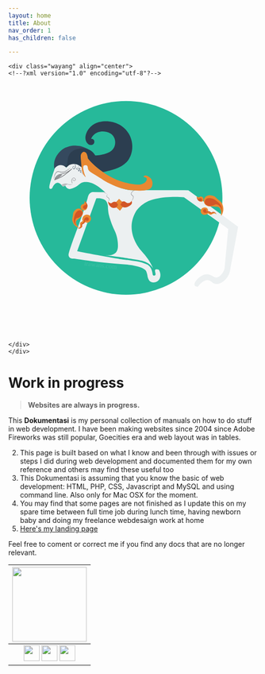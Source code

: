 ```yaml
---
layout: home
title: About
nav_order: 1
has_children: false

--- 
```


<!-- This one below is a lazy way of loading SVG file. There's a better way to embed them on MD file -->


<div class="content">
    
    <div class="wayang" align="center">
    <!--?xml version="1.0" encoding="utf-8"?-->
<!-- Generator: Adobe Illustrator 22.0.1, SVG Export Plug-In . SVG Version: 6.00 Build 0)  -->
<svg version="1.1" xmlns="http://www.w3.org/2000/svg" xmlns:xlink="http://www.w3.org/1999/xlink" x="0px" y="0px" viewBox="0 0 1500 1500" style="enable-background:new 0 0 1500 1500; max-height:30vh;" xml:space="preserve">
<style type="text/css">
  .st0{fill:#26B99A;}
  .st1{fill:#35495E;}
  .st2{fill:#2C3E50;}
  .st3{fill:#ECF0F1;}
  .st4{fill:#6D6E71;}
  .st5{fill:#ECF0F1;stroke:#000000;stroke-miterlimit:10;}
  .st6{fill:none;stroke:#6D6E71;stroke-width:3;stroke-miterlimit:10;}
  .st7{fill:#939598;stroke:#6D6E71;stroke-width:2;stroke-miterlimit:10;}
  .st8{fill:#BCBEC0;}
  .st9{fill:none;stroke:#6D6E71;stroke-width:2;stroke-miterlimit:10;}
  .st10{fill:#E88832;}
  .st11{fill:#D25627;}
  .st12{fill:#00A651;}
  .st13{fill:none;stroke:#000000;stroke-width:2;stroke-miterlimit:10;}
  .st14{opacity:0.1;fill:#FFFFFF;}
  .st15{font-family:'Orbitron-Bold';}
  .st16{font-size:38.7755px;}
  .st17{display:none;}
  .st18{display:inline;fill:#FFFFFF;}
  .st19{font-family:'Orbitron-Light';}
  .st20{font-size:77.551px;}
  .st21{display:inline;fill:none;stroke:#FFFFFF;stroke-width:8;stroke-miterlimit:10;}
  .st22{display:inline;fill:#FFFFFF;stroke:#FFFFFF;stroke-width:10;stroke-miterlimit:10;}
  .st23{display:inline;fill:none;stroke:#FFFFFF;stroke-width:10;stroke-miterlimit:10;}
  .st24{display:inline;}
  .st25{fill:#FFFFFF;}
</style>
<g id="round_1_">
  <g id="round">
    <ellipse class="st0" cx="706.4" cy="683.8" rx="578.5" ry="580.1"></ellipse>
  </g>
</g>
<g id="body">
  <g>
    <path class="st1" d="M274.4,478.7c3-32.8,20.6-54.8,27.5-63.2c14-17,29.8-27.1,41.2-32.8c14-6.2,34-12.6,58.1-12.4
      c2.6,0,12.3,0.2,25.2,2.6c13.6,2.5,33.5,8,55.3,21.2c-13.5-3-49.4-9.5-82.2,5.5c-7.9,3.6-18.3,8.9-26.9,19.9
      c-6,7.7-8.3,15.5-12.9,31.3c-4.3,14.7-4.3,21.3-10.3,32.3c-3.4,6.2-7.1,10.9-9.8,13.9c-4.2-2.7-9-5.2-14.2-6.8
      c-0.5-0.1-8.1-2.1-16.3-1.2c-18.9,2.2-31.1,19.1-32.8,21.6C274.8,503.1,273.2,492,274.4,478.7z"></path>
    <path class="st2" d="M274.9,503.6c0,0.4,4.1,0.9,22,1.3c0.5-0.7,3.9-8.5,9.6-12.6c5.9-4.2,14.1-4.6,15.2-2.6
      c1.2,2.3-8.7,6.2-8.3,12.6c0.3,5.3,7.8,11,15.2,10.6c3.5-0.2,6.2-1.7,7.6-2.6c-0.9-2.8-0.1-5.9,2.1-7.9c2.4-2.2,5.9-2.7,9-1.3
      c11.7-6.2,23.4-12.4,35.1-18.5c5.2,4,11.9,8.1,15.8,6c2.6-1.4,1.9-4.5,4.1-6c5.1-3.4,19.1,5.9,27.6,14.6
      c14.3,14.6,18.8,33.3,20,47.7c0.1,1.4-11.8-85.1-11.8-85.1s-1.7-10.7-2.7-23.4c0-0.1,0-0.2,0-0.3c-0.1-1.2-0.2-4.1,0.7-7.6
      c2-8.1,9.1-18.5,17.9-18.5c5.5,0,9.7,4,11.7,6c8.3,8.2,8.5,18.9,9.6,25.1c0.5,1.7,1.3,4.3,2.5,7.4c5.4,13.3,13.4,20.4,45.9,47.2
      c12.5,10.3,16.9,13.9,23.3,18.6c8,5.9,15.1,10.9,20.9,14.7c5.5-0.9,13.3-2.3,22.4-4.6c42.8-10.4,102.9-25,133.8-73.8
      c27.1-42.7,27-104.1-1.6-152c-40.8-68.4-117.9-73.2-128.3-73.7c-12.3-0.5-65.1-2.9-101.7,34.1c-20.3,20.4-31.8,49.1-29.6,70.2
      c0.4,4,1.5,14.5,9,24.5c3,4,7.8,10.4,16.5,12.6c6.9,1.7,18.8,1.4,24.8-7.5c5.9-8.7,1.8-19.3,1.3-20.3c0,0-0.6-0.9-7.6-7.3
      c-3.4-0.4-6.9-0.9-10.3-1.3c2.3-5.5,6.2-13.1,13.1-20.5c20.1-21.6,51.9-26.9,77.1-21.2c8.7,2,29,6.6,42.7,25.2
      c15,20.4,14.9,48.2,5.4,67.9c-15.7,32.6-56.3,40.3-80.7,45c-13.3,2.5-24.7,3-32.9,2.9c-3.3-6.2-8.9-14.7-17.9-22.5
      c-28.5-24.8-65.5-20.1-73-19.2c-7.8,1-45.5,6.7-62,33.1c-7,11.3-9.7,21.7-9.7,21.7c-2.5,9.9-1.6,15.9-5.5,29.3
      c-1.6,5.5-2.7,9-4.1,11.9C337.6,506.3,274.9,502.1,274.9,503.6z"></path>
    <path class="st3" d="M449.2,589.9c16.1-3.5,32.1-0.2,37.2,1c10.2,2.3,18,5.6,22.2,7.4c30.9,13.9,64.2,44.1,72.3,51.6
      c-25.1-0.3-50.3-0.5-75.4-0.8c-3.2,0.5-7.8,1.7-12.4,4.7c-11.9,7.8-15,22.2-16,26.5c-7.4,31.7-44.8,141.5-59.2,178.3
      c0,0-40.7,103.7-55,156.6c-1,3.7-3.3,12.6,1,20.4c0.8,1.3,4,6.9,10.8,9.9c5.8,2.6,11.1,2.1,12.4,2c19.8-1.5,102.2,19.5,326.2,35.6
      c0,0,101.4,10.1,114,39.8c3.8,9,6,18.6,6,18.6c1.1,4.7,1.5,7.9,1.8,9.7c0.4,2.7,3.9,24.1,16.3,33.5c12.3,9.2,33.3,6.7,46-3.4
      c16.8-13.4,21.1-42,6.2-66.7c-14.1-4.9-19.3-3-21.5-0.6c-6.8,7.2,6.7,26.4-0.7,33.2c-3,2.8-8.7,2.6-11.9,0.5
      c-3.8-2.5-3-7.1-5.7-18.9c-1.1-5-2.6-11.4-6-18.8c-1.6-3.5-5-10.7-11.8-17.6c-1.5-1.5-3-2.9-4.7-4.2c-3.9-3.1-8.4-5.9-13.9-8.2
      c-26.4-11.1-45-14-45-14c-42.4-6.5-63.7-9.8-68.2-10.1c-21.4-1.4-68.3-9.7-162.1-26.4c-36.9-6.6-84.1-15.4-139-26.7
      c38.2-105.2,76.5-210.5,114.7-315.7c9.1-1.5,22.3-2.1,36.7,2.5c6.7,2.1,14.2,4.6,20.7,11.4c5.2,5.4,6.9,10.7,10.3,21.3
      c3.4,10.4,1.9,15.7,3.1,30.8c0.5,6.5,1.5,15.9,3.6,27.3c3,12.5,6.7,25.8,11.4,39.7c8,23.9,17.1,45.1,26.3,63.5
      c1.8,4.1,4.3,10,6.7,17.4c1.8,5.2,3.2,10.2,4.4,14.9c3.1,12,5.2,25,5.9,34.2c1.4,18,3.2,40.9-8.2,57c-19.8,27.8-68.6,20.2-71,19.8
      c31.1,3.5,58.8,7.1,82.6,10.5c36.6,5.1,28.6,4.7,61.6,9.2c37.9,5.3,53.9,7.1,79.9,14c14.1,3.7,27.7,8.1,41.9,18.6
      c12.1,9,20,19.1,24.8,26.4c-4.9-11-13-27.6-24.8-46.5c-21.8-34.9-37-46.3-53.5-67.5c-7.9-10.2-54.6-69.8-50.1-144.6
      c1-17.4,5.6-48.3,27.1-84c0.5-0.8,0.9-1.4,1.3-1.9c3.7-5.3,19.7-27.5,49.6-46.2c22.3-13.9,44.2-20.6,65.1-25.3
      c65.6-14.8,132.6-12.7,170.7-9.8c88.6,63.3,177.2,126.6,265.8,190c-7.2,77.8-14.4,155.6-21.5,233.5c-1.4,7.1-4.5,18.5-12.4,30.2
      c-4.1,6.1-14.3,21-29.5,25.7c-22.9,7-34-16.6-61.3-17.8c-41.1-1.9-84.3,48.2-76.8,65.9c1.7,4,6.5,7.7,18.6,9.3
      c28.4-35.2,48.8-41.5,62.8-39.6c19,2.7,24.1,20.1,46.5,22.5c24,2.5,43.8-14.7,52-21.7c29.7-25.7,34.1-62,35-72.6
      c15.3-82.7,30.7-165.5,46-248.2c-99.5-73-199.1-145.9-298.6-218.9c-53.4-0.8-96.9-0.7-126.6-0.5c-49.9,0.4-99.9,0.1-149.8,0.5
      c-54.8,0.4-71.5,0.8-98.2-5c-33.2-7.2-57.6-18.7-85.8-32.8c-26.8-13.4-76.1-38.6-110.8-65.4c-17.4-13.5-25.6-23.2-26.7-34.8
      c-0.6-6.2,0.9-12-3.1-18.9c-3.3-5.5-10.4-12.4-18.7-11.5c-7.7,0.8-12.2,7.8-15.4,12.7c-4.9,7.6-6,15.1-6.2,19.1
      c-3.2-3.6-17.7-19.2-41.6-20.9c-16.3-1.2-28.6,4.7-33.8,7.6c-1.1,0.9-2.1,1.8-3.2,2.8c-4.6,4-9,8.1-13,12.2
      c-2.5-2.9-6.7-7.1-13.2-10.5c-2.1-1.1-10.7-5.4-21.3-5c-20.1,0.6-32.6,17.1-34.3,19.4c-7.9,22.5-14.1,41.3-18.4,55
      c-14.4,45.4-17.8,62.4-11.2,66.8c2.8,1.9,6.5,0.9,7.6,0.7c9.2-2.3,8.2-14.4,19.9-26.3c3.3-3.4,10.4-10.6,19.4-10.1
      c4.6,0.3,8.9,1.9,12.3,4.6c3.4,2.7,5.2,4.1,11.5,9.1c0.1,0.1,0.2,0.1,0.2,0.2c0.6,3.3,2.1,4.8,2.8,5.5c3.9,3.4,11.7,2.6,18.5-2.8
      c2.4,5.3,8.1,15.9,19.3,19.9c4.2,1.5,12.6,3.2,33.8-6.6C427,607.8,426.8,594.7,449.2,589.9z"></path>
    <path class="st3" d="M677.7,508.5"></path>
    <g>
      <path class="st4" d="M272.1,573.7c0,0,0.3-2.2,0.7-6c0.3-1.9,0.6-4.3,1.2-6.9c0.3-1.3,0.6-2.7,0.9-4.2c0.4-1.5,0.8-3,1.2-4.7
        c0.5-1.6,1-3.3,1.5-5c0.6-1.7,1.2-3.5,2.1-5.2c1.6-3.5,3.5-7.2,6.4-10.5c0.7-0.8,1.5-1.6,2.3-2.3c0.9-0.7,1.8-1.4,2.8-2
        c0.5-0.3,1-0.6,1.5-0.8l0.8-0.4l0.8-0.3l0.8-0.3l0.1,0c-0.1,0,0.1,0,0.1,0l0.1,0l0.2,0l0.4-0.1l0.8-0.2l0.4-0.1l0.5-0.1
        c2.5-0.4,4.8-0.1,7.1,0.4c2.3,0.5,4.4,1.2,6.5,1.7c4.2,1.2,8.4,1.9,12.5,1.7c1,0,2.1-0.2,3.1-0.3c1-0.2,2-0.3,3-0.5
        c0.5-0.1,1-0.2,1.6-0.4c0.5-0.1,1-0.3,1.5-0.4c1-0.3,1.9-0.6,2.9-0.9c3.8-1.4,7.3-3.2,10.6-5c3.3-1.9,6.4-3.7,9.2-5.4
        c5.7-3.4,10.2-6.5,13.3-8.8c3.1-2.3,4.9-3.6,4.9-3.6s-0.4,0.4-1.2,1.1c-0.8,0.7-1.9,1.8-3.3,3c-2.9,2.5-7.2,6.1-12.8,9.8
        c-2.8,1.8-5.8,3.8-9,5.8c-3.3,2-6.8,4-10.8,5.6c-1,0.4-2,0.7-3,1.1c-0.5,0.2-1.1,0.3-1.6,0.5l-1.5,0.4c-1.1,0.2-2.2,0.4-3.3,0.6
        c-1.1,0.1-2.2,0.3-3.4,0.3c-1.1,0-2.3,0.1-3.4,0c-0.6,0-1.1-0.1-1.7-0.1l-1.7-0.2c-2.3-0.3-4.5-0.8-6.7-1.4
        c-2.2-0.6-4.2-1.3-6.3-1.7c-0.5-0.1-1-0.2-1.5-0.3l-1.5-0.2l-1.5,0c-0.5,0-0.9,0.1-1.4,0.1l-0.4,0l-0.4,0.1l-0.8,0.2l-0.4,0.1
        l-0.2,0l-0.1,0c0,0,0.1,0,0,0l0,0l-0.7,0.2l-0.7,0.2l-0.7,0.3c-0.5,0.2-0.9,0.4-1.3,0.7c-0.9,0.5-1.6,1.1-2.4,1.7
        c-0.7,0.7-1.5,1.3-2.1,2c-2.7,2.9-4.7,6.3-6.4,9.6c-1.7,3.3-2.9,6.7-4,9.8c-0.5,1.6-1,3.1-1.4,4.5c-0.4,1.5-0.8,2.8-1.1,4.1
        c-0.7,2.6-1.2,4.9-1.7,6.8C272.6,571.5,272.1,573.7,272.1,573.7z"></path>
    </g>
    <path class="st5" d="M335.7,514"></path>
    <path class="st6" d="M304.4,565.9c4.8-2.3,15.4-7.6,32.1-19.1c11.8-8.2,27.6-20.2,45-36.7c-24.7,20.3-45.5,27.5-60.5,30.2
      c-7.5,1.3-20.1,2.7-30.2,12.4c-7.7,7.3-11.1,16.6-12.7,23.5C284.8,574.1,294,570.9,304.4,565.9z"></path>
    <path class="st7" d="M283,570.6c1.3-3.4,5-11.5,13.7-17.8c10.2-7.4,20.8-7.6,24.3-7.5c-3.2,4.6-9.3,11.9-19.1,17.8
      C294.6,567.4,287.8,569.5,283,570.6z"></path>
    <path class="st8" d="M320.4,607.8c0.3-5,12.6-10.3,24.3-10.1c9.9,0.2,12.5,4.2,22.7,4.9c8.8,0.6,16.2-1.7,21.2-3.9
      c-10.7,7.9-18.2,8.6-23.3,7.5c-4.8-1-8-3.7-13.2-2.3c-3.2,0.8-6.6,3-10.3,5.4c-3.4,2.2-3.3,2.5-5.2,3.4c-2.1,0.9-7,3.2-11.4,1
      C323.5,612.8,320.3,610.5,320.4,607.8z"></path>
    <path class="st9" d="M383.3,595.4c-4.9-12.9-3.5-24.6,2.8-29c2.9-2,8.1-3.3,12.1-0.8c3.7,2.3,6.5,8.1,3.9,12.1
      c-2.2,3.4-7.8,5-11.1,2.3c-2.9-2.3-2.4-6.6-2.3-7"></path>
    <path class="st10" d="M812,556.7c0.4,4.1,13.8,2.5,17.9,9.9c4.3,7.7-4.5,19.2-5.5,20.5c-6.8,8.9-19.4,13-22,13.9
      c-18.2,5.9-41.3,2.3-44.4,1.7c-43.8-5.2-79-16.4-103.7-26.2c-10.3-4.1-55-22.3-105.3-61c-31.5-24.2-55-48.6-71.3-67.9
      c-1.1-8.1-2.9-14.5-4.3-19c-2.5-7.6-3.8-11.4-7.3-14.8c-0.9-0.8-8.1-7.4-16.3-5.4c-1.2,0.3-6.3,1.8-11,9.9
      c-5.6,9.8-4.8,16.6-2.8,41c0.5,5.7,1.8,18.6,4,44.5c0.9,10.8,0.8,10.1,1,11.4c4,26.6,21.6,45.2,23.3,44.2
      c1.3-0.8-7.6-13.3-12.4-37.5c-1.6-7.8-5.4-27.7,2.3-32.3c2-1.2,5.9-2,9.6-1.8c0.7,0,4.6,0.3,7.2,1.8c6.3,3.6,6.3,14.3,6.7,18.1
      c1.6,15.1,19.4,24.2,56.8,46.9c40.4,24.6,30.6,20.6,49.4,31c7.6,4.2,55.1,30.2,102.1,42.5c8.5,2.2,16.9,4,16.9,4
      c15.9,3.3,29.9,4.8,46.5,6.6c15.2,1.7,44.5,4.3,78.5-2c12-2.2,21.3-4.9,28.2-12.6c10.4-11.4,9.2-27,9-31.1
      c-1-13.6-7.7-22.8-9-24.5c-6.6-8.7-14.4-12.5-20-15.2c-7.8-3.8-11.6-3.6-13.8-3.3C817.4,550.8,811.8,553.9,812,556.7z"></path>
    <path class="st9" d="M330.8,536.2"></path>
    <g>
      <path class="st2" d="M395.3,478.4c0,0,0.3,0.1,0.7,0.4c0.5,0.3,1.2,0.7,2,1.4c0.8,0.7,1.6,1.7,2.5,2.9c0.8,1.2,1.6,2.7,2.2,4.4
        c0.6,1.7,1,3.7,1.2,5.8c0.2,2.1,0,4.3-0.5,6.6c-0.5,2.2-1.3,4.5-2.7,6.6c-1.4,2.1-3.5,3.9-6.2,4.5c-1.3,0.3-2.8,0.1-4.1-0.5
        c-1.2-0.7-2.2-1.6-2.9-2.7c-1.5-2.1-2.1-4.6-1.9-7.1c0.3-2.4,1.5-4.6,3.3-6c0.9-0.7,2-1.2,3.1-1.3c0.6-0.1,1.1,0,1.6,0.2
        c0.3,0.1,0.5,0.2,0.7,0.4c0.2,0.1,0.4,0.3,0.6,0.5c1.4,1.3,2.2,3,2.2,4.6c0,1.6-0.7,2.9-1.6,3.5c-0.9,0.7-1.8,0.7-2.3,0.7
        c-0.3,0-0.5-0.1-0.6-0.1c-0.1,0-0.2-0.1-0.2-0.1s0.1,0,0.2,0c0.1,0,0.4,0,0.6,0c0.5,0,1.4-0.2,2.1-0.9c0.7-0.7,1.3-1.8,1.1-3.2
        c-0.1-1.3-1-2.7-2.2-3.7c-1.2-1-3-0.7-4.4,0.5c-1.4,1.2-2.3,3-2.5,5c-0.2,2,0.5,4.1,1.7,5.8c0.3,0.4,0.6,0.8,1,1.2
        c0.4,0.4,0.8,0.6,1.2,0.9c0.9,0.4,1.8,0.5,2.8,0.3c1-0.2,2-0.7,2.8-1.3c0.8-0.6,1.6-1.4,2.2-2.3c1.2-1.8,2-3.9,2.5-5.9
        c0.2-1,0.4-2.1,0.5-3.1c0.1-0.5,0.1-1,0.1-1.5c0-0.5,0-1,0-1.5c-0.1-2-0.3-3.8-0.8-5.5c-0.9-3.3-2.5-5.9-3.9-7.3
        c-0.7-0.7-1.3-1.3-1.7-1.6C395.5,478.5,395.3,478.4,395.3,478.4z"></path>
    </g>
    <g>
      <path class="st2" d="M422.6,484.4c0,0,0.2,0.5,0.5,1.5c0.3,1,0.6,2.4,0.8,4.2c0.1,1.8,0.1,4.2-0.8,6.7c-0.5,1.2-1.3,2.4-2.3,3.5
        c-1,1.1-2.1,2.2-3.5,3.1c-0.7,0.5-1.4,0.9-2.2,1.3c-0.8,0.4-1.7,0.6-2.4,0.9c-0.8,0.3-1.5,0.5-2,1c-0.5,0.5-0.8,1.2-0.9,1.9
        c-0.1,0.8,0.1,1.5,0.6,2.1c0.4,0.4,1.2,0.9,2,1c1.6,0.3,3.6,0.1,5-0.8c1.5-0.9,2.5-2.7,4.3-4.1c0.9-0.7,2-1.2,3.1-1.5
        c1.1-0.3,2.2-0.5,3.5-0.2c0.6,0.1,1.3,0.5,1.8,1.1c0.1,0.1,0.2,0.3,0.3,0.4c0.1,0.2,0.2,0.3,0.3,0.5c0.1,0.3,0.2,0.6,0.3,1
        c0.2,1.3,0,2.5-0.4,3.6c-0.4,1.2-1.2,2.1-2,3c-0.8,0.8-1.7,1.5-2.6,2.1c-0.4,0.3-0.9,0.6-1.3,0.9c-0.5,0.3-0.9,0.6-1.4,0.9
        l-1.4,0.8c-0.2,0.1-0.4,0.3-0.5,0.3c-0.1,0.1-0.1,0.1-0.1,0l0,0c0,0,0-0.2,0-0.1l0,0.1l0,0.1c0,0,0,0,0,0c0,0,0,0,0,0l0,0.1
        c0.1,0.1,0.2,0.3,0.3,0.4c0.3,0.3,0.7,0.5,1.1,0.7c0.8,0.4,1.7,0.6,2.5,0.6c0.9,0,1.5-0.4,2.4-0.9c0.8-0.5,1.8-1.2,2.9-1.5
        c0.5-0.2,1.1-0.3,1.6-0.4c0.5-0.1,1.1-0.1,1.6-0.1c0.6,0,1.2,0.1,1.8,0.3c0.6,0.2,1.2,0.7,1.6,1.3c0.7,1.2,0.7,2.4,0.6,3.5
        c-0.1,0.5-0.2,1.1-0.5,1.6l-0.1,0.3l-0.2,0.4c-0.1,0.3-0.3,0.5-0.5,0.7c-0.7,0.9-1.5,1.5-2.4,2c-0.4,0.2-0.8,0.5-1.2,0.7
        c-0.2,0.1-0.3,0.2-0.4,0.3c-0.1,0.1-0.1,0.2-0.1,0.1c0,0,0,0,0,0c0,0,0-0.2,0-0.1l0,0l0,0.2c0,0,0-0.1,0-0.1c0,0,0,0,0,0
        c0.1,0.1,0.2,0.2,0.4,0.2c0.3,0.2,0.7,0.3,1.1,0.4c0.8,0.2,1.7,0.4,2.5,0.5c0.8,0.2,1.7,0.3,2.5,0.7l0.6,0.2l0.6,0.3
        c0.4,0.2,0.8,0.4,1.1,0.6c2.8,1.8,4.5,4.4,5.7,6.7c0.6,1.1,1.1,2.2,1.6,3.2c0.5,1,0.9,1.9,1.2,2.8c0.7,1.7,1,3.2,1.2,4.1
        c0.2,1,0.3,1.5,0.3,1.5s-0.1-0.5-0.4-1.5c-0.3-0.9-0.7-2.3-1.5-4c-0.4-0.8-0.8-1.7-1.4-2.7c-0.5-1-1.1-2-1.8-3.1
        c-1.3-2.1-3.1-4.5-5.7-6c-0.3-0.2-0.7-0.4-1-0.5l-0.5-0.2l-0.6-0.2c-0.7-0.3-1.5-0.4-2.4-0.5c-0.8-0.1-1.7-0.3-2.6-0.5
        c-0.5-0.1-0.9-0.2-1.4-0.4c-0.2-0.1-0.5-0.2-0.8-0.5c-0.1-0.1-0.3-0.4-0.4-0.6l-0.1-0.2l0,0c0,0.1,0-0.2,0-0.2l0-0.2
        c0-0.3,0.1-0.5,0.2-0.7c0.1-0.2,0.2-0.3,0.3-0.4c0.2-0.2,0.4-0.4,0.6-0.5c0.4-0.3,0.8-0.5,1.2-0.8c0.7-0.5,1.4-1,1.9-1.7
        c0.1-0.2,0.2-0.3,0.3-0.5l0.1-0.2l0.1-0.3c0.2-0.3,0.3-0.8,0.3-1.2c0.1-0.8,0-1.7-0.3-2.2c-0.3-0.5-1-0.7-1.9-0.7
        c-0.4,0-0.9,0.1-1.4,0.1c-0.5,0.1-0.9,0.2-1.3,0.3c-0.9,0.3-1.6,0.8-2.5,1.4c-0.4,0.3-0.9,0.6-1.5,0.8c-0.3,0.1-0.6,0.2-0.9,0.3
        l-0.5,0.1l-0.4,0c-1.3,0.1-2.4-0.2-3.5-0.7c-0.5-0.3-1.1-0.6-1.5-1c-0.2-0.2-0.5-0.5-0.7-0.8l-0.1-0.3c0-0.1-0.1-0.3-0.1-0.4
        c0-0.1,0-0.1,0-0.2l0-0.1l0-0.1c0,0.1,0-0.2,0-0.2l0-0.1c0-0.6,0.4-1.1,0.7-1.3c0.3-0.2,0.5-0.4,0.8-0.6l1.4-0.8
        c0.4-0.3,0.9-0.5,1.3-0.8l1.3-0.9c1.7-1.2,3.3-2.5,3.9-4.1c0.3-0.8,0.5-1.8,0.3-2.6c-0.1-0.8-0.5-1.2-1.2-1.4
        c-0.7-0.2-1.7-0.1-2.6,0.2c-0.9,0.2-1.7,0.6-2.4,1.1c-0.7,0.5-1.4,1.3-2,2c-0.7,0.8-1.5,1.6-2.4,2.1c-2,1.2-4.2,1.4-6.3,0.9
        c-1-0.3-2.1-0.7-2.9-1.7c-0.1-0.1-0.1-0.2-0.2-0.3l0-0.1c-0.1-0.1-0.1-0.1-0.1-0.1l-0.1-0.2c-0.1-0.3-0.2-0.5-0.3-0.8
        c-0.1-0.5-0.1-1.1-0.1-1.6c0.1-1,0.6-2.1,1.4-2.8c0.8-0.7,1.8-1,2.6-1.3c0.8-0.2,1.6-0.4,2.3-0.7c0.7-0.3,1.4-0.7,2.1-1.1
        c1.3-0.8,2.4-1.8,3.4-2.8c1-1,1.8-2.1,2.3-3.2c1-2.3,1.2-4.6,1.1-6.4c-0.1-1.8-0.3-3.3-0.5-4.2
        C422.8,484.9,422.6,484.4,422.6,484.4z"></path>
    </g>
    <g>
      <path class="st4" d="M759.2,639c0,0-1.3,0.3-3.4,1c-1.1,0.3-2.3,0.9-3.7,1.5c-1.4,0.7-2.9,1.6-4.4,2.7c-1.5,1.1-3,2.5-4.4,4.2
        c-0.3,0.4-0.6,0.9-1,1.3c-0.3,0.5-0.6,0.9-0.9,1.4c-0.6,1-1.1,2-1.6,3.1c-1,2.1-1.6,4.4-1.3,6.7c0.1,1.1,0.6,2.3,1.2,3.1
        c0.6,0.9,1.5,1.8,2.5,2.5c1.9,1.5,4.4,2.8,6.2,4.9c0.5,0.5,0.8,1.1,1.2,1.7c0.3,0.6,0.7,1.2,0.9,1.8c0.1,0.3,0.3,0.6,0.3,1
        c0.1,0.3,0.2,0.6,0.2,0.9c0.2,0.7,0.2,1.3,0.2,2c0.1,2.6-0.5,5-1.2,7.1c-0.3,1.1-0.7,2.1-1.1,3.1c-0.2,0.5-0.4,1-0.6,1.4
        c-0.2,0.5-0.5,0.9-0.7,1.3c-1.9,3.5-4.2,5.8-5.9,7.4c-0.8,0.8-1.6,1.3-2.1,1.6c-0.5,0.3-0.8,0.5-0.8,0.5s0.2-0.2,0.7-0.6
        c0.4-0.4,1.1-1,1.8-1.8c1.5-1.6,3.5-4.2,5.2-7.6c0.2-0.4,0.4-0.9,0.6-1.3c0.2-0.5,0.3-0.9,0.5-1.4c0.3-1,0.6-2,0.9-3.1
        c0.6-2.1,1.1-4.3,0.9-6.6c0-0.6-0.1-1.1-0.3-1.7c0-0.3-0.1-0.6-0.2-0.9c-0.1-0.2-0.2-0.5-0.3-0.8c-0.4-1.1-1-2-1.8-2.9
        c-1.5-1.8-3.8-3-5.9-4.6c-1.1-0.8-2.1-1.8-2.9-3c-0.8-1.3-1.3-2.6-1.4-4c-0.4-2.8,0.5-5.5,1.6-7.7c0.6-1.1,1.1-2.2,1.8-3.2
        c0.3-0.5,0.7-1,1-1.5c0.4-0.5,0.7-0.9,1.1-1.4c1.5-1.7,3.2-3.1,4.9-4.2c1.6-1.1,3.3-1.9,4.8-2.4c1.5-0.6,2.8-1,3.9-1.2
        c1.1-0.3,2-0.4,2.6-0.5C758.8,639,759.2,639,759.2,639z"></path>
    </g>
    <g>
      <path class="st4" d="M595.8,662.1c0,0-0.1,0.2-0.3,0.5c-0.2,0.3-0.5,0.8-0.9,1.5c-0.4,0.6-0.8,1.4-1.2,2.3
        c-0.4,0.9-0.9,1.9-1.3,3.1c-0.4,1.1-0.6,2.4-0.6,3.7c0,1.3,0.4,2.6,1.3,3.7c0.4,0.5,0.9,1,1.5,1.4c0.6,0.4,1.3,0.8,2,1.2
        c1.4,0.8,2.9,1.7,4.3,2.8c1.3,1.2,2.5,2.6,3.4,4c0.9,1.5,1.5,3.1,1.9,4.7c0.3,1.6,0.3,3.3,0,4.8c-0.1,0.3-0.1,0.7-0.2,1.1
        c-0.1,0.4-0.2,0.7-0.3,1c-0.2,0.7-0.5,1.3-0.9,1.8c-1.3,2.3-2.9,3.7-4,4.6c-0.6,0.5-1.1,0.8-1.4,1c-0.3,0.2-0.5,0.3-0.5,0.3
        s0.6-0.5,1.6-1.6c1-1.1,2.3-2.7,3.3-4.9c0.2-0.5,0.5-1.1,0.6-1.7c0.1-0.3,0.2-0.6,0.2-0.9c0.1-0.3,0.1-0.6,0.2-1
        c0.2-1.3,0.1-2.8-0.3-4.2c-0.3-1.4-1-2.8-1.8-4.1c-0.8-1.3-1.8-2.5-3-3.5c-1.2-1-2.5-1.8-4-2.7c-1.4-0.8-2.9-1.8-4-3.3l-0.3-0.5
        c-0.2-0.3-0.2-0.4-0.3-0.6c-0.2-0.4-0.3-0.8-0.4-1.2c-0.2-0.8-0.3-1.6-0.2-2.4c0.1-1.6,0.5-2.9,1-4.1c0.5-1.2,1.1-2.2,1.7-3.1
        c0.6-0.9,1.1-1.6,1.6-2.1c0.4-0.6,0.9-1,1.1-1.3C595.6,662.2,595.8,662.1,595.8,662.1z"></path>
    </g>
    <path class="st8" d="M578,649.3c5.7,4.3,11.4,8.5,17.1,12.8c-8.3-4-16.5-8-24.8-12C572.9,649.8,575.5,649.5,578,649.3z"></path>
    <path class="st11" d="M598.6,705.5c9.3,9.9,15.3,10.9,19,10.1c4.2-0.9,5.5-4.2,10.5-6.6c6.9-3.3,14.3-2,19.4-0.4
      c5.7-6.1,11.4-12.1,17.1-18.2c5.8,5.4,11.6,10.9,17.4,16.3c5.3-1.9,11.6-3,17.4-0.8c6.1,2.3,6.7,6.1,13.2,8.1
      c8.9,2.8,16.9-1.6,17.4-1.9c5.9-3.3,8.4-8.5,9.3-10.5c1.1,2,3.8,7.6,2.3,14c-1.1,4.6-3.7,7.2-7.4,10.9c-1.6,1.6-8.8,8.5-20.9,12.4
      c-3.8,1.2-8.1,2.5-14,2.3c-5.8-0.2-10.4-1.8-13.2-3.1c-5.4,7.2-10.9,14.5-16.3,21.7c-6.2-7-12.4-14-18.6-20.9
      c-2.7,1.8-9.5,5.8-18.6,5.4c-12.4-0.6-20.2-9-23.3-12.4C600.1,721.7,598.8,709.7,598.6,705.5z"></path>
    <path class="st10" d="M648,708.9c5.5-6.3,11-12.6,16.5-18.9c6.1,5.8,12.2,11.5,18.4,17.3c-3.5,5.9-7.1,11.7-10.6,17.6
      c4.7,4.7,9.5,9.3,14.2,14c-5.6,7.2-11.2,14.5-16.8,21.7c-7.2-6.5-14.3-13.1-21.5-19.6c3.4-5.3,6.7-10.5,10.1-15.8
      C654.9,719.7,651.4,714.3,648,708.9z"></path>
    <path class="st10" d="M672.5,712.2"></path>
    <path class="st10" d="M1007.3,531"></path>
    <path class="st10" d="M418.2,868.1c18-3.7,23.3-8.9,24.3-13.4c0.9-4.2-1.9-7.5,0.5-11.4c2.4-4,6.9-3.2,11.9-7.8
      c2.9-2.7,4.4-5.8,5.2-7.8c1.7,1.2,8.8,5.9,17.6,4.1c10.9-2.2,18.2-13.3,18.1-23.8c-0.1-10.5-7.6-17-8.3-17.6
      c-7.3-6.1-15.8-5.4-18.6-5.2c-2.2,0.2-10.5,0.9-16.5,7.2c-5.1,5.3-8.6,14.5-7.2,22.7c0.5,3.2,1.5,5.8,0,8.3
      c-1.7,2.7-4.4,2-8.7,5.3c-1.4,1.1-4.6,3.6-5.7,7.6c-0.6,2.4,0.1,3.3,0.4,8.8c0.2,3,0.3,6.6,0,8.3
      C430.6,856.6,428.6,862.3,418.2,868.1z"></path>
    <path class="st11" d="M416.2,867.3c1.3,0.4,9.2,2.8,16.9-1.7c1.1-0.6,8.8-5.1,9.6-12.1c0.4-4-1.5-7.6,0.9-10.6
      c0.6-0.7,1.3-1.2,2.5-2.1c2.6-1.9,4.6-2.5,5.9-3.1c3.5-1.6,5.3-4.8,7-7.8c2.5-4.4,3.1-9.1,3.7-11.9c0.4-1.9,0.7-3.5,0.9-4.7
      c-0.1,0.8-0.1,2.4,0.8,3.9c1.2,2.2,3.5,2.9,5,3.4c1.5,0.5,5.1,1.6,8.7-0.4c4.9-2.7,5.2-8.5,5.2-8.8c0.1-4.2-2.3-7-3.1-7.8
      c-3.4-3.6-8-3.5-9.6-3.5c-4.3,0.1-7.3,2-8.5,2.8c-2.4,1.6-3.9,3.5-4.8,4.9c-2.3,3.7-2.7,7.4-3,10.1c-0.4,3.7,0.3,4.3-0.5,7.1
      c-0.9,3.2-2.5,5.3-3,5.8c-0.4,0.4-1.8,2.1-4.1,3.5c-2.7,1.6-3.8,1.2-5.4,2.5c-2.1,1.7-2.7,4.2-3.1,5.7c-1.2,4.8,1.2,6.4,0.3,11.8
      c-0.2,1.3-0.6,3.5-2.2,5.7c-2,2.8-4.6,4.1-6.9,5C424.4,867.4,419.5,867.6,416.2,867.3z"></path>
    <path class="st10" d="M1249,781.8c-9.8-13.1-16.4-15.3-20.7-14.3c-4.1,0.9-5.9,4.5-10.3,4.1c-4.4-0.4-5.3-4.3-11.2-6.5
      c-3.4-1.3-6.7-1.3-8.7-1.1c0.4-1.9,2-9.5-2.7-15.8c-5.9-7.9-18.4-9.4-27.6-5.1c-9.3,4.3-12.3,12.9-12.6,13.7
      c-2.8,8.3,1,14.9,2.2,17.1c0.9,1.7,4.6,8.1,12.4,10.5c6.5,2,15.9,1.2,22.8-3.2c2.7-1.7,4.6-3.5,7.3-3.3c3,0.3,3.3,2.8,7.8,4.9
      c1.5,0.7,4.9,2.3,8.8,1.6c2.4-0.4,2.9-1.4,7.6-3.8c2.6-1.4,5.7-2.9,7.3-3.3C1234.3,776.3,1240.1,775.7,1249,781.8z"></path>
    <path class="st11" d="M1249,783.6c-0.1-1.2-0.9-8.5-7.6-13c-0.9-0.6-7.7-5.1-14.2-2.9c-3.7,1.3-6.2,4.3-9.7,3.5
      c-0.9-0.2-1.5-0.5-2.7-1.2c-2.6-1.4-3.9-2.7-4.9-3.6c-2.7-2.2-6.1-2.4-9.4-2.5c-4.8-0.3-9.2,1.1-11.9,1.7
      c-1.9,0.4-3.4,0.8-4.5,1.1c0.7-0.3,2.1-0.9,3.2-2.2c1.5-1.9,1.3-4,1.1-5.4c-0.1-1.4-0.5-4.7-3.5-6.8c-4.1-2.9-9.4-0.8-9.7-0.7
      c-3.7,1.6-5.3,4.7-5.7,5.6c-1.9,4.2-0.2,7.9,0.4,9.1c1.6,3.5,4.5,5.1,5.6,5.8c2.3,1.3,4.5,1.7,6.1,1.9c4.1,0.4,7.5-0.8,10-1.6
      c3.4-1.2,3.7-1.9,6.5-2.4c3.2-0.6,5.6-0.1,6.2,0.1c0.5,0.1,2.5,0.6,4.6,1.9c2.4,1.6,2.4,2.6,4.1,3.4c2.2,1.1,4.7,0.5,6.2,0.2
      c4.7-1,5.2-3.5,10.3-4.9c1.2-0.3,3.3-0.9,5.8-0.5c3.2,0.5,5.3,2.1,7,3.5C1246.1,777,1248,780.9,1249,783.6z"></path>
    <path class="st10" d="M418.2,868.1c18-3.7,23.3-8.9,24.3-13.4c0.9-4.2-1.9-7.5,0.5-11.4c2.4-4,6.9-3.2,11.9-7.8
      c2.9-2.7,4.4-5.8,5.2-7.8c1.7,1.2,8.8,5.9,17.6,4.1c10.9-2.2,18.2-13.3,18.1-23.8c-0.1-10.5-7.6-17-8.3-17.6
      c-7.3-6.1-15.8-5.4-18.6-5.2c-2.2,0.2-10.5,0.9-16.5,7.2c-5.1,5.3-8.6,14.5-7.2,22.7c0.5,3.2,1.5,5.8,0,8.3
      c-1.7,2.7-4.4,2-8.7,5.3c-1.4,1.1-4.6,3.6-5.7,7.6c-0.6,2.4,0.1,3.3,0.4,8.8c0.2,3,0.3,6.6,0,8.3
      C430.6,856.6,428.6,862.3,418.2,868.1z"></path>
    <path class="st11" d="M416.2,867.3c1.3,0.4,9.2,2.8,16.9-1.7c1.1-0.6,8.8-5.1,9.6-12.1c0.4-4-1.5-7.6,0.9-10.6
      c0.6-0.7,1.3-1.2,2.5-2.1c2.6-1.9,4.6-2.5,5.9-3.1c3.5-1.6,5.3-4.8,7-7.8c2.5-4.4,3.1-9.1,3.7-11.9c0.4-1.9,0.7-3.5,0.9-4.7
      c-0.1,0.8-0.1,2.4,0.8,3.9c1.2,2.2,3.5,2.9,5,3.4c1.5,0.5,5.1,1.6,8.7-0.4c4.9-2.7,5.2-8.5,5.2-8.8c0.1-4.2-2.3-7-3.1-7.8
      c-3.4-3.6-8-3.5-9.6-3.5c-4.3,0.1-7.3,2-8.5,2.8c-2.4,1.6-3.9,3.5-4.8,4.9c-2.3,3.7-2.7,7.4-3,10.1c-0.4,3.7,0.3,4.3-0.5,7.1
      c-0.9,3.2-2.5,5.3-3,5.8c-0.4,0.4-1.8,2.1-4.1,3.5c-2.7,1.6-3.8,1.2-5.4,2.5c-2.1,1.7-2.7,4.2-3.1,5.7c-1.2,4.8,1.2,6.4,0.3,11.8
      c-0.2,1.3-0.6,3.5-2.2,5.7c-2,2.8-4.6,4.1-6.9,5C424.4,867.4,419.5,867.6,416.2,867.3z"></path>
    <path class="st10" d="M474.5,725.7c0.7,3.1,1.9,10.5-1.6,18.6c-1.5,3.7-4.4,10.4-11.6,13.2c-8.6,3.3-16.6-1.6-17.8-2.3
      c-9.1-5.8-10-16.2-10.1-17.4c2.2-8,5.8-12.1,9.3-14.3c4.3-2.8,7.7-2.1,10.9-5c4-3.7,4.5-9.9,3.9-15.9c3.1,2.8,6.9,6.6,10.5,11.6
      C470.9,718.3,473,722.3,474.5,725.7z"></path>
    <path class="st11" d="M458.6,704c9.1,14.3,9.1,19.4,7.4,21.3c-2,2.2-6,0.2-11.2,3.5c-1.3,0.8-5.3,3.3-6.2,8.1
      c-1.1,5.9,3.3,10.3,3.5,10.5c3.4,3.3,8.3,3.9,12,2.7c5.6-1.8,7.7-7.5,8.9-10.9c2.1-5.6,1.4-10.5,1.2-12.4
      C472.3,713.7,461.3,705.8,458.6,704z"></path>
    <path class="st10" d="M1137.3,696.4c1.6,2,5.8,6.7,12.7,9c3.1,1,8.8,2.9,14.2,0.1c6.4-3.3,7.2-10.7,7.3-11.8
      c0.8-8.5-5.5-14.6-6.2-15.3c-6.2-3-10.7-3-13.8-2.1c-3.9,1.1-5.1,3.4-8.6,3.8c-4.3,0.4-8.6-2.6-12.1-6.2c0.2,3.3,0.8,7.6,2.3,12.4
      C1134.3,690.3,1135.9,693.7,1137.3,696.4z"></path>
    <path class="st11" d="M1131.2,675.3c4.7,13,8,15.8,10.1,15.8c2.4,0,3-3.5,7.8-4.8c1.1-0.3,4.7-1.4,8.3,0.7c4.3,2.5,5,7.5,5,7.7
      c0.4,3.8-1.6,7-4.2,8.6c-3.9,2.4-8.6,0.6-11.4-0.5c-4.6-1.8-7.5-4.8-8.5-5.9C1130.7,688.6,1131.1,677.9,1131.2,675.3z"></path>
    <path class="st11" d="M395.9,845.4"></path>
    <path class="st10" d="M1203,734.2c5.9,1.6,8.7,1.3,43.9,2.1c7.1,0.1,10.8,0.3,15,2.6c9.5,5.2,12.6,16.5,14,21.7
      c4.3,16.4-0.8,28.4,1,29c2.1,0.6,12-14.2,13.4-33.1c0.2-2.9,2.1-30.8-15.5-49.6c-6.7-7.2-12-8.5-26.9-23.3
      c-2.8-2.8-4.8-4.9-8.3-7.2c-10.9-7.3-22.3-7.6-26.4-7.8c-6.3-0.2-17.6-0.6-27.4,7.2c-8.4,6.7-10.9,15.7-11.4,17.6
      c-0.4,1.4-3.4,14.3,4.1,25.9C1185.4,729.4,1196.3,732.4,1203,734.2z"></path>
    <path class="st11" d="M1251.1,703.7c-10.5-7.9-17.7-13.3-29-16c-6.1-1.5-25.8-6.3-36.7,5.2c-4.9,5.2-8.4,14.1-5.7,22.2
      c3,9.1,12,12.8,16,14.5c14.9,6.1,30.3,0.5,34.6-1c8.9-3.2,9.6-6,15.5-6.2c11.8-0.4,20.8,10.1,23.3,12.9
      c12.5,14.4,10.9,33,10.3,37.7c2.2-8.2,6.1-27.4-3.6-45C1270.5,718.3,1263,712.6,1251.1,703.7z"></path>
    <path class="st10" d="M440.5,792.3c-2.8,3.9-4.6,5-25.4,22.6c-4.2,3.6-6.4,5.4-7.7,8.9c-3.1,7.9,0.7,16.4,2.5,20.3
      c5.6,12.3,14.7,17.3,13.9,18.5c-1,1.4-14.3-3-24.7-14.1c-1.6-1.7-16.7-18.1-15.5-38.4c0.5-7.7,3-11.1,4.5-27.5
      c0.3-3.1,0.4-5.3,1.4-8.5c2.9-9.8,9.6-15.6,12-17.6c3.7-3.2,10.3-8.9,20.1-8.8c8.5,0.1,14.4,4.5,15.7,5.4
      c0.9,0.7,9.2,7.2,10.5,18.1C448.7,780.8,443.6,787.9,440.5,792.3z"></path>
    <path class="st11" d="M396.2,796.7c2.4-10,4-16.9,9.4-24c2.9-3.9,12.4-16.5,24.7-14.6c5.6,0.8,12.1,4.7,14.6,11.1
      c2.8,7.1-0.8,13.8-2.4,16.8c-5.9,11-18,15.1-21.4,16.2c-7,2.3-8.8,0.9-12.5,3.7c-7.3,5.5-7.5,16.4-7.5,19.3
      c-0.3,15,10,25.8,12.7,28.5c-5.5-4-17.4-14.1-20.4-29.7C391.8,815.2,393.5,808,396.2,796.7z"></path>
    <path class="st0" d="M589.1,746.5"></path>
    <path class="st12" d="M1066.1,306.7"></path>
    <path class="st13" d="M1108.6,1124.9"></path>
    <path class="st1" d="M391.5,448.8"></path>
    <text transform="matrix(0.9932 0.1167 -0.1167 0.9932 454.3413 1087.8784)" class="st14 st15 st16">irawans.com</text>
  </g>
</g>
<g id="text_1_" class="st17">
  <g id="text">
    <text transform="matrix(1 0 0 1 230.9336 1418.7109)" class="st18 st19 st20">irawan</text>
    <text transform="matrix(1 0 0 1 635.4004 1317.04)" class="st18 st19 st16">Devanagri:</text>
    <text transform="matrix(1 0 0 1 230.9336 1317.8145)" class="st18 st19 st16">Javanese:</text>
    <text transform="matrix(1 0 0 1 982.5742 1317.04)" class="st18 st19 st16">Sanskrit:</text>
    <text transform="matrix(1 0 0 1 982.5732 1420.6328)" class="st18 st19 st20">iravan</text>
    <path class="st21" d="M1044.5,1366.1c14.2,0,28.4-0.1,42.6-0.1"></path>
    <path class="st21" d="M1159.6,1366c14.2,0,28.4-0.1,42.6-0.1"></path>
    <path class="st22" d="M639,1363c71.8,0,143.6,0,215.5,0"></path>
    <path class="st23" d="M678,1430.2c-2.9-1.5-6.9-4-10.9-8.1c-7.7-7.8-10.8-16.4-12.7-15.3c-1.2,0.6-1.5,4.3-0.3,6.1
      c1.2,1.8,3.8,1,6.9,0.4c11-1.9,14.1,2.3,17.2-1.3c2.9-3.4,3.6-11.2,1-14.3c-3.9-4.8-12.5,5-19.2-0.4c-3.5-2.8-5.6-8.8-4.5-12.6
      c1.6-5.4,10.5-7.9,22-4.3c0.1-4.8,0.2-9.5,0.3-14.3"></path>
    <path class="st23" d="M719.7,1418.5c-5.7-9.8-11.4-19.6-17.2-29.5c1.7,1.4,11.2,9.5,15.1,5.6c1.2-1.2,1.5-3.5,1.4-12.1
      c-0.2-7.9-0.6-14.6-1-19.5"></path>
    <path class="st23" d="M741.3,1422.4c-0.1-19.6-0.2-39.3-0.3-58.9"></path>
    <path class="st23" d="M782.1,1362.6c0,20.2,0,40.5,0,60.7"></path>
    <path class="st23" d="M772.5,1380.8c-5.9-2.5-12.3,1-14.8,7.8c-2.6,7.1,0,15.1,4.1,18.6c5.8,5,12.9,0.3,14.8-0.9
      c2.9-1.9,4.8-4.4,5.8-6.1"></path>
    <path class="st23" d="M803.1,1362.1c0.1,19.5,0.2,39,0.3,58.5"></path>
    <g class="st24">
      <path class="st25" d="M842.5,1362.6c0,0,0.2,0.2,0.6,0.6c0.3,0.4,0.9,1,1.4,1.8c0.6,0.8,1.3,1.7,2,2.9c0.3,0.6,0.7,1.1,1.1,1.8
        c0.2,0.3,0.2,0.6,0.1,1c-0.1,0.3,0,0.7,0,1c0.1,5.5,0.2,12.8,0.4,20.1c0.1,7.3,0.3,14.6,0.4,20.1c0,0.3,0,0.7,0.1,1
        c0.1,0.3,0.1,0.6-0.1,1c-0.4,0.6-0.7,1.2-1.1,1.8c-0.7,1.1-1.3,2.1-1.9,2.9c-0.5,0.8-1,1.4-1.3,1.9c-0.3,0.4-0.5,0.7-0.5,0.7
        s-0.2-0.2-0.5-0.6c-0.3-0.4-0.9-1-1.4-1.8c-0.6-0.8-1.3-1.7-2-2.9c-0.4-0.6-0.7-1.1-1.1-1.8c-0.2-0.3-0.3-0.6-0.1-1
        c0.1-0.3,0-0.7,0-1c-0.1-5.5-0.2-12.8-0.4-20.1s-0.3-14.6-0.4-20.1c0-0.3,0-0.7-0.1-1c-0.1-0.3-0.1-0.6,0.1-1
        c0.4-0.6,0.7-1.2,1-1.8c0.7-1.1,1.4-2.1,1.9-2.9c0.5-0.8,1.1-1.4,1.4-1.9C842.3,1362.8,842.5,1362.6,842.5,1362.6z"></path>
    </g>
    <path class="st23" d="M825,1398.1c-1.7-2.7-3.4-5.5-5.1-8.2c7.9-0.1,15.8-0.3,23.7-0.4"></path>
    <path class="st23" d="M844.5,1430.2c3.5,4.2,7.1,8.4,10.6,12.6"></path>
  </g>
</g>
</svg>
      
    </div>
    </div>

# Work in progress 


> **Websites are always in progress.**

This **Dokumentasi** is my personal collection of manuals on how to do stuff in web development. I have been making websites since 2004 since Adobe Fireworks was still popular, Goecities era and web layout was in tables.

2. This page is built based on what I know and been through with issues or steps I did during web development and documented them for my own reference and others may find these useful too
3. This Dokumentasi is assuming that you know the basic of web development: HTML, PHP, CSS, Javascript and MySQL and using command line. Also only for Mac OSX for the moment.
5. You may find that some pages are not finished as I update this on my spare time between full time job during lunch time, having newborn baby and doing my freelance webdesaign work at home
6. [Here's my landing page](https://irawan.io)

Feel free to coment or correct me if you find any docs that are no longer relevant.



|  <a href="https://jamirawan.github.io/"><img src="https://github.githubassets.com/images/modules/logos_page/Octocat.png" width="150px" height="150px" /></a> |
|:-:|
| <a href="https://github.com/jamirawan"><img src="https://cdn.iconscout.com/icon/free/png-256/github-108-438008.png" width="32px" height="32px"></a> <a href="https://twitter.com/jamirawan"><img src="https://i.ibb.co/kmgQVyW/twitter.png" width="32px" height="32px"></a> <a href="https://www.linkedin.com/in/irawanirawan/"><img src="https://i.ibb.co/Kx2GSrT/linkedin.png" width="32px" height="32px"></a> |

